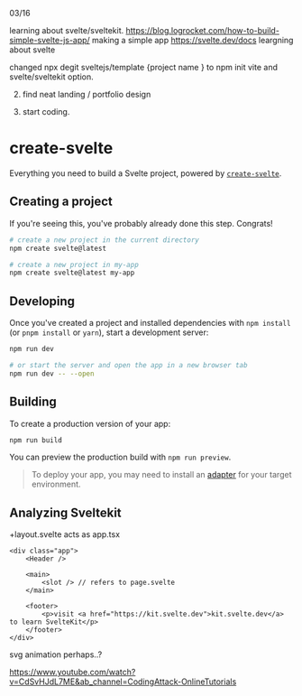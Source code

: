 03/16

learning about svelte/sveltekit. https://blog.logrocket.com/how-to-build-simple-svelte-js-app/ making a simple app
https://svelte.dev/docs leargning about svelte

changed npx degit sveltejs/template {project name }
to npm init vite and svelte/sveltekit option.

2. find neat landing / portfolio design

1. start coding.

# create-svelte

Everything you need to build a Svelte project, powered by [`create-svelte`](https://github.com/sveltejs/kit/tree/master/packages/create-svelte).

## Creating a project

If you're seeing this, you've probably already done this step. Congrats!

```bash
# create a new project in the current directory
npm create svelte@latest

# create a new project in my-app
npm create svelte@latest my-app
```

## Developing

Once you've created a project and installed dependencies with `npm install` (or `pnpm install` or `yarn`), start a development server:

```bash
npm run dev

# or start the server and open the app in a new browser tab
npm run dev -- --open
```

## Building

To create a production version of your app:

```bash
npm run build
```

You can preview the production build with `npm run preview`.

> To deploy your app, you may need to install an [adapter](https://kit.svelte.dev/docs/adapters) for your target environment.

## Analyzing Sveltekit

+layout.svelte acts as app.tsx

```
<div class="app">
	<Header />

	<main>
		<slot /> // refers to page.svelte
	</main>

	<footer>
		<p>visit <a href="https://kit.svelte.dev">kit.svelte.dev</a> to learn SvelteKit</p>
	</footer>
</div>
```

svg animation perhaps..?

https://www.youtube.com/watch?v=CdSvHJdL7ME&ab_channel=CodingAttack-OnlineTutorials
